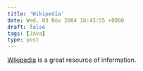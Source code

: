 ```yaml
---
title: 'Wikipedia'
date: Wed, 03 Nov 2004 16:43:55 +0000
draft: false
tags: [Java]
type: post
---
```


[Wikipedia](http://en.wikipedia.org/wiki/Main_Page) is a great resource of information.